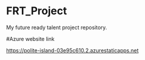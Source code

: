 # FRT_Project
My future ready talent project repository.

#Azure website link

https://polite-island-03e95c610.2.azurestaticapps.net
